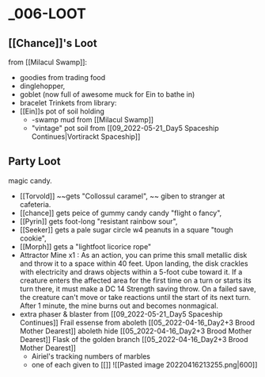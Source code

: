 # _006-LOOT

## [[Chance]]'s Loot
from [[Milacul Swamp]]: 
- goodies from trading food
- dinglehopper, 
- goblet (now full of awesome muck for Ein to bathe in)
- bracelet
Trinkets 
from library:
- [[Ein]]s pot of soil holding
	- -swamp mud from [[Milacul Swamp]]
	- "vintage" pot soil from [[09_2022-05-21_Day5 Spaceship Continues|Vortirackt Spaceship]] 
## Party Loot
magic candy.
-  [[Torvold]] ~~gets "Collossul caramel", ~~ giben to stranger at cafeteria.
- [[chance]] gets peice of gummy candy candy "flight o fancy", 
- [[Pyrin]] gets foot-long "resistant rainbow sour", 
- [[Seeker]] gets a pale sugar circle w4 peanuts in a square "tough cookie",
-  [[Morph]] gets a "lightfoot licorice rope"
- Attractor Mine x1 :  As an action, you can prime this small metallic disk and throw it to a space within 40 feet. Upon landing, the disk crackles with electricity and draws objects within a 5-foot cube toward it. If a creature enters the affected area for the first time on a turn or starts its turn there, it must make a DC 14 Strength saving throw. On a failed save, the creature can't move or take reactions until the start of its next turn. After 1 minute, the mine burns out and becomes nonmagical.
- extra phaser & blaster from [[09_2022-05-21_Day5 Spaceship Continues]]
Frail essense from aboleth [[05_2022-04-16_Day2+3 Brood Mother Dearest]]
aboleth hide [[05_2022-04-16_Day2+3 Brood Mother Dearest]]
Flask of the golden branch [[05_2022-04-16_Day2+3 Brood Mother Dearest]] 
	- Airiel's tracking numbers of marbles
	-  one of each given to [[]]
![[Pasted image 20220416213255.png|600]]
